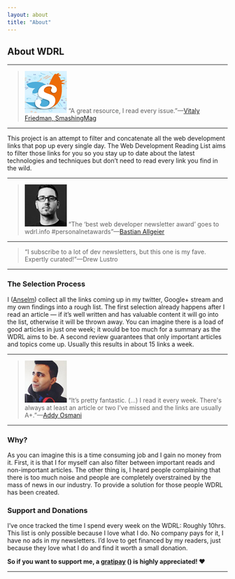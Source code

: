 ```yaml
---
layout: about
title: "About"
---
```


## About WDRL

----

> ![](/img/smashingmag.png) “A great resource, I read every issue.”—[Vitaly Friedman, SmashingMag](http://smashingmagazine.com/)

----

This project is an attempt to filter and concatenate all the web development links that pop up every single day. The Web Development Reading List aims to filter those links for you so you stay up to date about the latest technologies and techniques but don’t need to read every link you find in the wild.

----

> ![](/img/bastianallgeier.jpg) “The ‘best web developer newsletter award’ goes to wdrl.info #personalnetawards”—[Bastian Allgeier](http://bastianallgeier.com/)

----

> “I subscribe to a lot of dev newsletters, but this one is my fave. Expertly curated!”—Drew Lustro

----

### The Selection Process

I ([Anselm](http://helloanselm.com/)) collect all the links coming up in my twitter, Google+ stream and my own findings into a rough list. The first selection already happens after I read an article &mdash; if it’s well written and has valuable content it will go into the list, otherwise it will be thrown away. You can imagine there is a load of good articles in just one week; it would be too much for a summary as the WDRL aims to be. A second review guarantees that only important articles and topics come up. Usually this results in about 15 links a week.

----

> ![](/img/addyosmani.jpg) “It’s pretty fantastic. (…) I read it every week. There's always at least an article or two I’ve missed and the links are usually A+.”—[Addy Osmani](http://addyosmani.com/blog/)

----

### Why?

As you can imagine this is a time consuming job and I gain no money from it. First, it is that I for myself can also filter between important reads and non-important articles. The other thing is, I heard people complaining that there is too much noise and people are completely overstrained by the mass of news in our industry. To provide a solution for those people WDRL has been created.

<a id="donations"></a>

### Support and Donations

I’ve once tracked the time I spend every week on the WDRL: Roughly 10hrs.<br>
This list is only possible because I love what I do. No company pays for it, I have no ads in my newsletters. I’d love to get financed by my readers, just because they love what I do and find it worth a small donation.

**So if you want to support me, a <a href="https://www.gratipay.com/Anselm%20Hannemann/">gratipay</a> (<script data-gratipay-username="Anselm Hannemann"
		data-gratipay-widget="button" src="//gttp.co/v1.js"></script>) is highly appreciated! &hearts;**



<script id='fbl7ps7'>(function(i){var f,s=document.getElementById(i);f=document.createElement('iframe');f.src='//api.flattr.com/button/view/?uid=helloanselm&button=compact&url='+encodeURIComponent(document.URL);f.title='Flattr';f.height=20;f.width=110;f.style.borderWidth=0;s.parentNode.insertBefore(f,s);})('fbl7ps7');</script>

----
